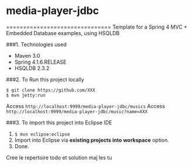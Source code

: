 # media-player-jdbc
===============================
Template for a Spring 4 MVC + Embedded Database examples, using HSQLDB

###1. Technologies used
* Maven 3.0
* Spring 4.1.6.RELEASE
* HSQLDB 2.3.2

###2. To Run this project locally
```shell
$ git clone https://github.com/XXX
$ mvn jetty:run
```
Access ```http://localhost:9999/media-player-jdbc/musics```
Access ```http://localhost:9999/media-player-jdbc/music?name=XXX```

###3. To import this project into Eclipse IDE
1. ```$ mvn eclipse:eclipse```
2. Import into Eclipse via **existing projects into workspace** option.
3. Done.

Cree le repertoire todo et solution
maj les tu